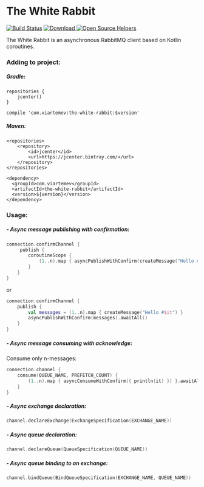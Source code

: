 # The White Rabbit 
[![Build Status](https://travis-ci.org/viartemev/the-white-rabbit.svg?branch=master)](https://travis-ci.org/viartemev/the-white-rabbit)
[ ![Download](https://api.bintray.com/packages/viartemev/Maven/the-white-rabbit/images/download.svg) ](https://bintray.com/viartemev/Maven/the-white-rabbit/_latestVersion)
[![Open Source Helpers](https://www.codetriage.com/viartemev/the-white-rabbit/badges/users.svg)](https://www.codetriage.com/viartemev/the-white-rabbit)

The White Rabbit is an asynchronous RabbitMQ client based on Kotlin coroutines.

### Adding to project:
##### Gradle:
```
repositories {
    jcenter()
}

compile 'com.viartemev:the-white-rabbit:$version'
```
##### Maven:
```
<repositories>
    <repository>
        <id>jcenter</id>
        <url>https://jcenter.bintray.com/</url>
    </repository>
</repositories>

<dependency>
  <groupId>com.viartemev</groupId>
  <artifactId>the-white-rabbit</artifactId>
  <version>${version}</version>
</dependency>
```

### Usage:
##### - Async message publishing with confirmation: 
```kotlin
connection.confirmChannel {
     publish {
        coroutineScope {
            (1..n).map { asyncPublishWithConfirm(createMessage("Hello #$it")) }.awaitAll()
        }
    }
}
```
or
```kotlin
connection.confirmChannel {
    publish {
        val messages = (1..n).map { createMessage("Hello #$it") }
        asyncPublishWithConfirm(messages).awaitAll()
    }
}
```

##### - Async message consuming with acknowledge: 
Consume only n-messages:
```kotlin
connection.channel {
    consume(QUEUE_NAME, PREFETCH_COUNT) {
        (1..n).map { asyncConsumeWithConfirm({ println(it) }) }.awaitAll()
    }
}
```

##### - Async exchange declaration:
```kotlin
channel.declareExchange(ExchangeSpecification(EXCHANGE_NAME))
```
##### - Async queue declaration:
```kotlin
channel.declareQueue(QueueSpecification(QUEUE_NAME))
```
##### - Async queue binding to an exchange:
```kotlin
channel.bindQueue(BindQueueSpecification(EXCHANGE_NAME, QUEUE_NAME))
```
